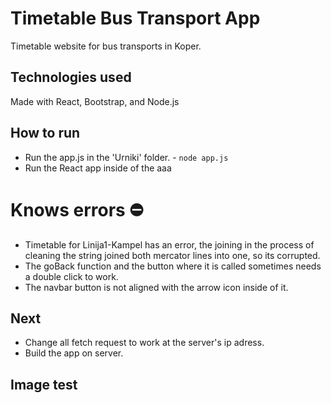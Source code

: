 # Timetable Bus Transport App

Timetable website for bus transports in Koper.

## Technologies used
 Made with React, Bootstrap, and Node.js

## How to run
 - Run the app.js in the 'Urniki' folder.
        - ```node app.js```
 - Run the React app inside of the aaa

# Knows errors :no_entry:
- Timetable for Linija1-Kampel has an error, the joining in the process of cleaning the string joined both mercator lines into one, so its corrupted.
- The goBack function and the button where it is called sometimes needs a double click to work.
- The navbar button is not aligned with the arrow icon inside of it.


## Next
- Change all fetch request to work at the server's ip adress.
- Build the app on server.

## Image test
<!-- <div align="center">
    <img src="https://img.freepik.com/free-photo/luxury-plain-green-gradient-abstract-studio-background-empty-room-with-space-your-text-picture_1258-88714.jpg?size=338&ext=jpg&ga=GA1.1.1141335507.1718323200&semt=ais_user" width="400px"</img> 
</div> -->
